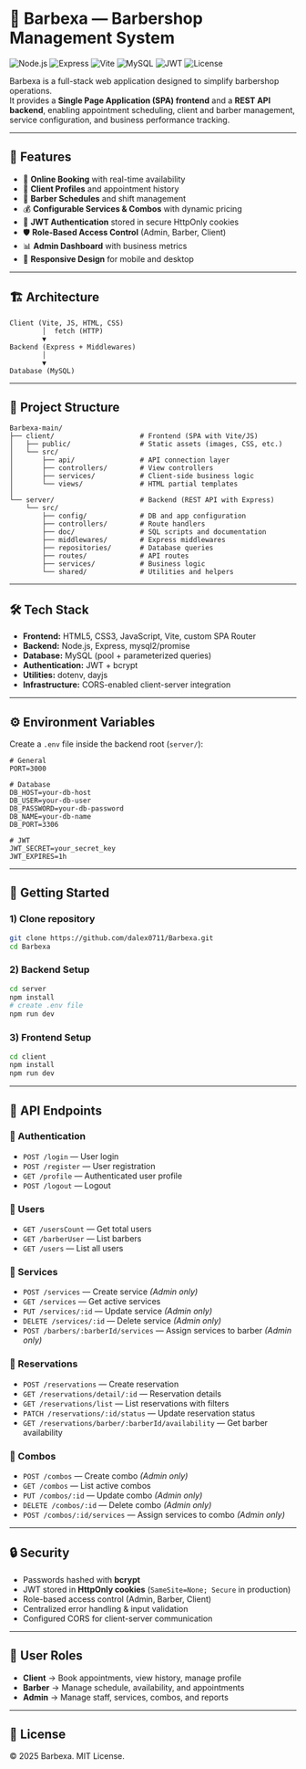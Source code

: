 # 💈 Barbexa — Barbershop Management System  

![Node.js](https://img.shields.io/badge/Node.js-18.x-green?logo=node.js)  ![Express](https://img.shields.io/badge/Express.js-Backend-black?logo=express)  ![Vite](https://img.shields.io/badge/Vite-Frontend-blueviolet?logo=vite)  ![MySQL](https://img.shields.io/badge/MySQL-Database-blue?logo=mysql)  ![JWT](https://img.shields.io/badge/Auth-JWT-orange?logo=jsonwebtokens)  ![License](https://img.shields.io/badge/License-MIT-lightgrey)  

Barbexa is a full-stack web application designed to simplify barbershop operations.  
It provides a **Single Page Application (SPA) frontend** and a **REST API backend**, enabling appointment scheduling, client and barber management, service configuration, and business performance tracking.  

---

## 🚀 Features  

- 📅 **Online Booking** with real-time availability  
- 👥 **Client Profiles** and appointment history  
- 💈 **Barber Schedules** and shift management  
- 💰 **Configurable Services & Combos** with dynamic pricing  
- 🔐 **JWT Authentication** stored in secure HttpOnly cookies  
- 🛡️ **Role-Based Access Control** (Admin, Barber, Client)  
- 📊 **Admin Dashboard** with business metrics  
- 📱 **Responsive Design** for mobile and desktop  

---

## 🏗 Architecture  

```text
Client (Vite, JS, HTML, CSS)
        │  fetch (HTTP)
        ▼
Backend (Express + Middlewares)
        │
        ▼
Database (MySQL)
```

---

## 📂 Project Structure  

```text
Barbexa-main/
├── client/                     # Frontend (SPA with Vite/JS)
│   ├── public/                 # Static assets (images, CSS, etc.)
│   └── src/
│       ├── api/                # API connection layer
│       ├── controllers/        # View controllers
│       ├── services/           # Client-side business logic
│       └── views/              # HTML partial templates
│
└── server/                     # Backend (REST API with Express)
    └── src/
        ├── config/             # DB and app configuration
        ├── controllers/        # Route handlers
        ├── doc/                # SQL scripts and documentation
        ├── middlewares/        # Express middlewares
        ├── repositories/       # Database queries
        ├── routes/             # API routes
        ├── services/           # Business logic
        └── shared/             # Utilities and helpers
```

---

## 🛠 Tech Stack  

- **Frontend:** HTML5, CSS3, JavaScript, Vite, custom SPA Router  
- **Backend:** Node.js, Express, mysql2/promise  
- **Database:** MySQL (pool + parameterized queries)  
- **Authentication:** JWT + bcrypt  
- **Utilities:** dotenv, dayjs  
- **Infrastructure:** CORS-enabled client-server integration  

---

## ⚙️ Environment Variables  

Create a `.env` file inside the backend root (`server/`):  

```env
# General
PORT=3000

# Database
DB_HOST=your-db-host
DB_USER=your-db-user
DB_PASSWORD=your-db-password
DB_NAME=your-db-name
DB_PORT=3306

# JWT
JWT_SECRET=your_secret_key
JWT_EXPIRES=1h
```

---

## 🚀 Getting Started  

### 1) Clone repository  
```bash
git clone https://github.com/dalex0711/Barbexa.git
cd Barbexa
```

### 2) Backend Setup  
```bash
cd server
npm install
# create .env file
npm run dev
```

### 3) Frontend Setup  
```bash
cd client
npm install
npm run dev
```

---

## 🔑 API Endpoints  

### 🔐 Authentication  
- `POST /login` — User login  
- `POST /register` — User registration  
- `GET /profile` — Authenticated user profile  
- `POST /logout` — Logout  

### 👥 Users  
- `GET /usersCount` — Get total users  
- `GET /barberUser` — List barbers  
- `GET /users` — List all users  

### 💈 Services  
- `POST /services` — Create service *(Admin only)*  
- `GET /services` — Get active services  
- `PUT /services/:id` — Update service *(Admin only)*  
- `DELETE /services/:id` — Delete service *(Admin only)*  
- `POST /barbers/:barberId/services` — Assign services to barber *(Admin only)*  

### 📅 Reservations  
- `POST /reservations` — Create reservation  
- `GET /reservations/detail/:id` — Reservation details  
- `GET /reservations/list` — List reservations with filters  
- `PATCH /reservations/:id/status` — Update reservation status  
- `GET /reservations/barber/:barberId/availability` — Get barber availability  

### 🎁 Combos  
- `POST /combos` — Create combo *(Admin only)*  
- `GET /combos` — List active combos  
- `PUT /combos/:id` — Update combo *(Admin only)*  
- `DELETE /combos/:id` — Delete combo *(Admin only)*  
- `POST /combos/:id/services` — Assign services to combo *(Admin only)*  

---

## 🔒 Security  

- Passwords hashed with **bcrypt**  
- JWT stored in **HttpOnly cookies** (`SameSite=None; Secure` in production)  
- Role-based access control (Admin, Barber, Client)  
- Centralized error handling & input validation  
- Configured CORS for client-server communication  

---

## 👥 User Roles  

- **Client** → Book appointments, view history, manage profile  
- **Barber** → Manage schedule, availability, and appointments  
- **Admin** → Manage staff, services, combos, and reports  

---

## 📜 License  

© 2025 Barbexa. MIT License.  
